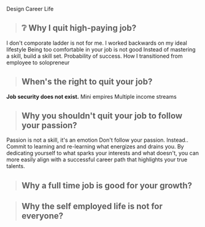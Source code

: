 
Design Career Life
> ## ❔ Why I quit high-paying job?
I don't comporate ladder is not for me.
I worked backwards on my ideal lifestyle 
Being too comfortable in your job is not good
Instead of mastering a skill, build a skill set.
Probability of success.
How I transitioned from employee to solopreneur 
>

> ## When's the right to quit your job?
**Job security does not exist.**
Mini empires
Multiple income streams
>

> ## Why you shouldn't quit your job to follow your passion?
Passion is not a skill, it's an emotion
Don't follow your passion. Instead..
Commit to learning and re-learning what energizes and drains you. By dedicating yourself to what sparks your interests and what doesn't, you can more  easily align with a successful career path that highlights your true talents.
>

> ## Why a full time job is good for your growth?
>

> ## Why the self employed life is not for everyone?
>